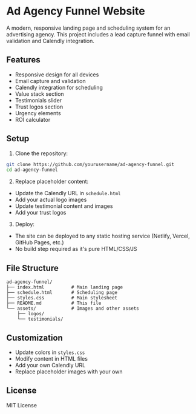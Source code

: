 # Ad Agency Funnel Website

A modern, responsive landing page and scheduling system for an advertising agency. This project includes a lead capture funnel with email validation and Calendly integration.

## Features

- Responsive design for all devices
- Email capture and validation
- Calendly integration for scheduling
- Value stack section
- Testimonials slider
- Trust logos section
- Urgency elements
- ROI calculator

## Setup

1. Clone the repository:
```bash
git clone https://github.com/yourusername/ad-agency-funnel.git
cd ad-agency-funnel
```

2. Replace placeholder content:
- Update the Calendly URL in `schedule.html`
- Add your actual logo images
- Update testimonial content and images
- Add your trust logos

3. Deploy:
- The site can be deployed to any static hosting service (Netlify, Vercel, GitHub Pages, etc.)
- No build step required as it's pure HTML/CSS/JS

## File Structure

```
ad-agency-funnel/
├── index.html          # Main landing page
├── schedule.html       # Scheduling page
├── styles.css          # Main stylesheet
├── README.md           # This file
└── assets/             # Images and other assets
    ├── logos/
    └── testimonials/
```

## Customization

- Update colors in `styles.css`
- Modify content in HTML files
- Add your own Calendly URL
- Replace placeholder images with your own

## License

MIT License 